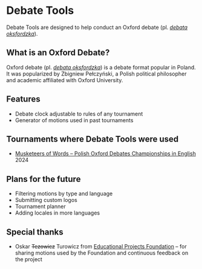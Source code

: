 # Debate Tools

Debate Tools are designed to help conduct an Oxford debate (pl. _[debata oksfordzka](https://pl.wikipedia.org/wiki/Debata_oksfordzka)_).

## What is an Oxford Debate?

Oxford debate (pl. _[debata oksfordzka](https://pl.wikipedia.org/wiki/Debata_oksfordzka)_) is a debate format popular in Poland. It was popularized by Zbigniew Pełczyński, a Polish political philosopher and academic affiliated with Oxford University.

## Features

- Debate clock adjustable to rules of any tournament
- Generator of motions used in past tournaments

## Tournaments where Debate Tools were used

- [Musketeers of Words – Polish Oxford Debates Championships in English](http://musketeersofwords.eu/) 2024

## Plans for the future

- Filtering motions by type and language
- Submitting custom logos
- Tournament planner
- Adding locales in more languages

## Special thanks

- Oskar ~~Tezowicz~~ Turowicz from [Educational Projects Foundation](https://projektyedukacyjne.org/) – for sharing motions used by the Foundation and continuous feedback on the project

